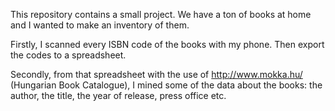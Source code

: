 This repository contains a small project. We have a ton of books at home and I wanted to make an inventory of them.

Firstly, I scanned every ISBN code of the books with my phone. Then export the codes to a spreadsheet.

Secondly, from that spreadsheet with the use of http://www.mokka.hu/ (Hungarian Book Catalogue), 
I mined some of the data about the books: the author, the title, the year of release, press office etc.
